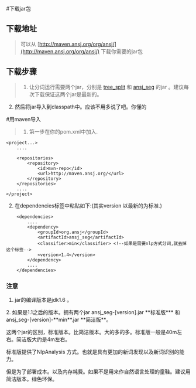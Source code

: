 #下载jar包

## 下载地址

>可以从 [http://maven.ansj.org/org/ansj/](http://maven.ansj.org/org/ansj/) 下载你需要的jar包

## 下载步骤

>1. 让分词运行需要两个jar，分别是 [tree_split](http://maven.ansj.org/org/ansj/tree_split/) 和 [ansj_seg](http://maven.ansj.org/org/ansj/ansj_seg/) 的jar 。建议每次下载保证这两个jar是最新的。
2. 然后将jar导入到classpath中。应该不用多说了吧。你懂的

#用maven导入

>1. 第一步在你的pom.xml中加入.

````
<project...>
	....
	
	<repositories>
		<repository>
			<id>mvn-repo</id>
			<url>http://maven.ansj.org/</url>
		</repository>
	</repositories>
	....
</project>
````


2. 在dependencies标签中粘贴如下:(其实version 以最新的为标准.)

````
	<dependencies>
		....
		<dependency>
			<groupId>org.ansj</groupId>
			<artifactId>ansj_seg</artifactId>
			<classifier>min</classifier> <!--如果是需要nlp方式分词,就去掉这个标签-->
			<version>1.4</version>
		</dependency>
		....
	</dependencies>
````



### 注意

1. jar的编译版本是jdk1.6 。
<p></p>
2. 如果是1.1之后的版本。拥有两个jar ansj_seg-[version].jar **标准版*** 和  ansj_seg-[version]-**min**.jar **简洁版**。</br>
   <p>这两个jar的区别，标准版本。比简洁版本。大的多的多。标准版一般是40m左右。简洁版大约是4m左右。</p>
   <p>标准版提供了NlpAnalysis 方式。也就是具有更加的新词发现以及新词识别的能力。</p>
   <p>但是为了部署成本。以及内存耗费。如果不是用来作自然语言处理的童鞋。建议用简洁版本。绿色环保。</p>
   
   
